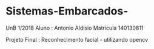 # Sistemas-Embarcados-
UnB 1/2018
Aluno : Antonio Aldisio
Matricula 140130811

Projeto Final :  Reconhecimento facial - utilizando opencv 

